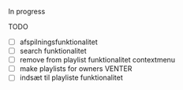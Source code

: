 In progress

TODO
- [ ] afspilningsfunktionalitet
- [ ] search funktionalitet
- [ ] remove from playlist funktionalitet contextmenu
- [ ] make playlists for owners
VENTER
- [ ] indsæt til playliste funktionalitet

